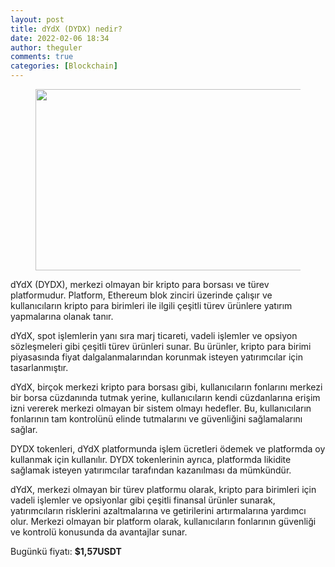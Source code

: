 ```yaml
---
layout: post
title: dYdX (DYDX) nedir?
date: 2022-02-06 18:34
author: theguler
comments: true
categories: [Blockchain]
---
```

<!-- wp:image {"id":1468,"width":517,"height":290,"sizeSlug":"large","linkDestination":"none"} -->
<figure class="wp-block-image size-large is-resized"><img src="https://theguler.wordpress.com/wp-content/uploads/2022/02/dydx.jpg?w=1024" alt="" class="wp-image-1468" width="517" height="290" /></figure>
<!-- /wp:image -->

<!-- wp:paragraph -->
<p>dYdX (DYDX), merkezi olmayan bir kripto para borsası ve türev platformudur. Platform, Ethereum blok zinciri üzerinde çalışır ve kullanıcıların kripto para birimleri ile ilgili çeşitli türev ürünlere yatırım yapmalarına olanak tanır.</p>
<!-- /wp:paragraph -->

<!-- wp:paragraph -->
<p>dYdX, spot işlemlerin yanı sıra marj ticareti, vadeli işlemler ve opsiyon sözleşmeleri gibi çeşitli türev ürünleri sunar. Bu ürünler, kripto para birimi piyasasında fiyat dalgalanmalarından korunmak isteyen yatırımcılar için tasarlanmıştır.</p>
<!-- /wp:paragraph -->

<!-- wp:paragraph -->
<p>dYdX, birçok merkezi kripto para borsası gibi, kullanıcıların fonlarını merkezi bir borsa cüzdanında tutmak yerine, kullanıcıların kendi cüzdanlarına erişim izni vererek merkezi olmayan bir sistem olmayı hedefler. Bu, kullanıcıların fonlarının tam kontrolünü elinde tutmalarını ve güvenliğini sağlamalarını sağlar.</p>
<!-- /wp:paragraph -->

<!-- wp:paragraph -->
<p>DYDX tokenleri, dYdX platformunda işlem ücretleri ödemek ve platformda oy kullanmak için kullanılır. DYDX tokenlerinin ayrıca, platformda likidite sağlamak isteyen yatırımcılar tarafından kazanılması da mümkündür.</p>
<!-- /wp:paragraph -->

<!-- wp:paragraph -->
<p>dYdX, merkezi olmayan bir türev platformu olarak, kripto para birimleri için vadeli işlemler ve opsiyonlar gibi çeşitli finansal ürünler sunarak, yatırımcıların risklerini azaltmalarına ve getirilerini artırmalarına yardımcı olur. Merkezi olmayan bir platform olarak, kullanıcıların fonlarının güvenliği ve kontrolü konusunda da avantajlar sunar.</p>
<!-- /wp:paragraph -->

<!-- wp:paragraph -->
<p>Bugünkü fiyatı: <strong><strong><strong><strong>$1,57</strong></strong></strong>USDT</strong></p>
<!-- /wp:paragraph -->
